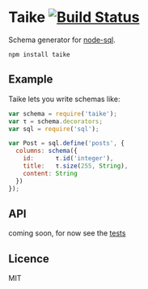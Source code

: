 # Taike [![Build Status](https://travis-ci.org/quarterto/Taike.svg)](https://travis-ci.org/quarterto/Taike)

Schema generator for [node-sql](https://github.com/brianc/node-sql).

```
npm install taike
```

## Example
Taike lets you write schemas like:

```javascript
var schema = require('taike');
var τ = schema.decorators;
var sql = require('sql');

var Post = sql.define('posts', {
  columns: schema({
    id:      τ.id('integer'),
    title:   τ.size(255, String),
    content: String
  })
});
```

## API
coming soon, for now see the [tests](/test.ls)

## Licence
MIT
